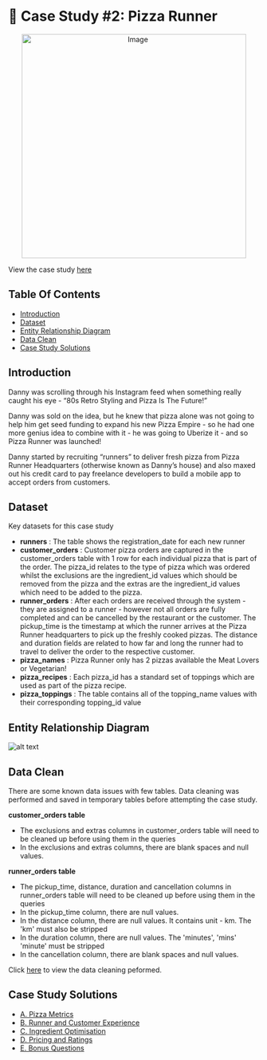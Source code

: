 # :pizza: Case Study #2: Pizza Runner
<p align="center">
<img src="https://8weeksqlchallenge.com/images/case-study-designs/2.png" alt="Image" width="450" height="450">

View the case study [here](https://8weeksqlchallenge.com/case-study-2/)

## Table Of Contents
  - [Introduction](#introduction)
  - [Dataset](#dataset)
  - [Entity Relationship Diagram](#entity-relationship-diagram)
  - [Data Clean](#data-clean)
  - [Case Study Solutions](#case-study-solutions)
  
## Introduction
Danny was scrolling through his Instagram feed when something really caught his eye - “80s Retro Styling and Pizza Is The Future!”

Danny was sold on the idea, but he knew that pizza alone was not going to help him get seed funding to expand his new Pizza Empire - so he had one more genius idea to combine with it - he was going to Uberize it - and so Pizza Runner was launched!

Danny started by recruiting “runners” to deliver fresh pizza from Pizza Runner Headquarters (otherwise known as Danny’s house) and also maxed out his credit card to pay freelance developers to build a mobile app to accept orders from customers.

## Dataset
Key datasets for this case study
- **runners** : The table shows the registration_date for each new runner
- **customer_orders** : Customer pizza orders are captured in the customer_orders table with 1 row for each individual pizza that is part of the order. The pizza_id relates to the type of pizza which was ordered whilst the exclusions are the ingredient_id values which should be removed from the pizza and the extras are the ingredient_id values which need to be added to the pizza.
- **runner_orders** : After each orders are received through the system - they are assigned to a runner - however not all orders are fully completed and can be cancelled by the restaurant or the customer. The pickup_time is the timestamp at which the runner arrives at the Pizza Runner headquarters to pick up the freshly cooked pizzas. The distance and duration fields are related to how far and long the runner had to travel to deliver the order to the respective customer.
- **pizza_names** : Pizza Runner only has 2 pizzas available the Meat Lovers or Vegetarian!
- **pizza_recipes** : Each pizza_id has a standard set of toppings which are used as part of the pizza recipe.
- **pizza_toppings** : The table contains all of the topping_name values with their corresponding topping_id value

## Entity Relationship Diagram
![alt text](https://github.com/manaswikamila05/8-Week-SQL-Challenge/blob/main/Case%20Study%20%23%202%20-%20Pizza%20Runner/ERD.jpg)

## Data Clean
There are some known data issues with few tables. Data cleaning was performed and saved in temporary tables before attempting the case study.

**customer_orders table**
- The exclusions and extras columns in customer_orders table will need to be cleaned up before using them in the queries
- In the exclusions and extras columns, there are blank spaces and null values.

**runner_orders table**
- The pickup_time, distance, duration and cancellation columns in runner_orders table will need to be cleaned up before using them in the queries
- In the pickup_time column, there are null values.
- In the distance column, there are null values. It contains unit - km. The 'km' must also be stripped
- In the duration column, there are null values. The 'minutes', 'mins' 'minute' must be stripped
- In the cancellation column, there are blank spaces and null values.

Click [here](https://github.com/manaswikamila05/8-Week-SQL-Challenge/blob/main/Case%20Study%20%23%202%20-%20Pizza%20Runner/Data%20Clean.md) to view the data cleaning peformed.

## Case Study Solutions
- [A. Pizza Metrics](https://github.com/manaswikamila05/8-Week-SQL-Challenge/blob/main/Case%20Study%20%23%202%20-%20Pizza%20Runner/A.%20Pizza%20metrics.md)
- [B. Runner and Customer Experience](https://github.com/manaswikamila05/8-Week-SQL-Challenge/blob/main/Case%20Study%20%23%202%20-%20Pizza%20Runner/B.%20Runner%20and%20Customer%20Experience.md)
- [C. Ingredient Optimisation](https://github.com/manaswikamila05/8-Week-SQL-Challenge/blob/main/Case%20Study%20%23%202%20-%20Pizza%20Runner/C.%20Ingredient%20Optimisation.md)
- [D. Pricing and Ratings](https://github.com/manaswikamila05/8-Week-SQL-Challenge/blob/main/Case%20Study%20%23%202%20-%20Pizza%20Runner/D.%20Pricing%20and%20Ratings.md)
- [E. Bonus Questions](https://github.com/manaswikamila05/8-Week-SQL-Challenge/blob/main/Case%20Study%20%23%202%20-%20Pizza%20Runner/E.%20Bonus%20Questions.md)

